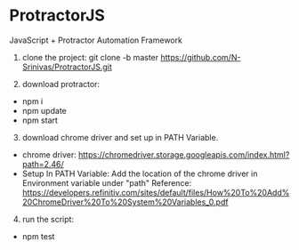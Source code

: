 # ProtractorJS
JavaScript + Protractor Automation Framework

1) clone the project: 
git clone -b master https://github.com/N-Srinivas/ProtractorJS.git

2) download protractor:
- npm i
- npm update
- npm start

3) download chrome driver and set up in PATH Variable.
- chrome driver: https://chromedriver.storage.googleapis.com/index.html?path=2.46/
- Setup In PATH Variable: Add the location of the chrome driver in Environment variable under "path"
Reference: https://developers.refinitiv.com/sites/default/files/How%20To%20Add%20ChromeDriver%20To%20System%20Variables_0.pdf


4) run the script:
- npm test